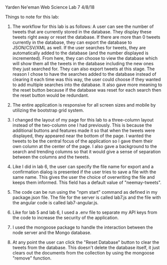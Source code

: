 Yarden Ne'eman
Web Science Lab 7
4/8/18

Things to note for this lab:
1) The workflow for this lab is as follows: A user can see the number of tweets that are currently stored in the database. They display these tweets right away or reset the database. If there are more than 0 tweets currently in the database, they can export the database to JSON/CSV/XML as well. If the user searches for tweets, they are automatically added to the database (and the number displayed is incremented). From here, they can choose to view the database which will show them all the tweets in the database including the new ones they just searched for. They can also export tweets at this stage. The reason I chose to have the searches added to the database instead of clearing it each time was this way, the user could choose if they wanted to add multiple searches into the database. It also gave more meaning to the reset button because if the database was reset for each search then the reset button would be redundant.

2) The entire application is responsive for all screen sizes and mobile by utilizing the bootstrap grid system.

3) I changed the layout of my page for this lab to a three-column layout instead of the two-column one I had previously. This is because the additional buttons and features made it so that when the tweets were displayed, they appeared near the bottom of the page. I wanted the tweets to be the central focus of the application so I gave them their own column at the center of the page. I also gave a background to the search and trending columns so that it would give a sense of separation between the columns and the tweets.

4) Like I did in lab 6, the user can specify the file name for export and a confirmation dialog is presented if the user tries to save a file with the same name. This gives the user the choice of overwriting the file and keeps them informed. This field has a default value of "neemay-tweets".

5) The code can be run using the "npm start" command as defined in my package.json file. The file for the server is called lab7.js and the file with the angular code is called lab7-angular.js.

6) Like for lab 5 and lab 6, I used a .env file to separate my API keys from the code to increase the security of the application.

7) I used the mongoose package to handle the interaction between the node server and the Mongo database.

8) At any point the user can click the "Reset Database" button to clear the tweets from the database. This doesn't delete the database itself, it just clears out the documents from the collection by using the mongoose "remove" function.
